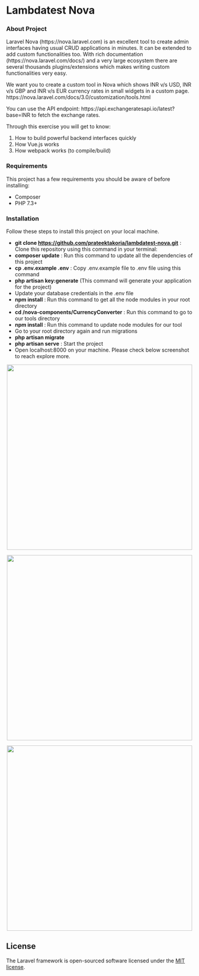<h1>Lambdatest Nova</h1>
<h3> About Project </h3>

<p>Laravel Nova (https://nova.laravel.com) is an excellent tool to create admin interfaces having usual CRUD applications in minutes. It can be extended to add custom functionalities too. With rich documentation (https://nova.laravel.com/docs/) and a very large ecosystem there are several thousands plugins/extensions which makes writing custom functionalities very easy.</p>

<p>We want you to create a custom tool in Nova which shows INR v/s USD, INR v/s GBP and INR v/s EUR currency rates in small widgets in a custom page. https://nova.laravel.com/docs/3.0/customization/tools.html </p>

<p>You can use the API endpoint: https://api.exchangeratesapi.io/latest?base=INR to fetch the exchange rates.

Through this exercise you will get to know:
1. How to build powerful backend interfaces quickly
2. How Vue.js works
3. How webpack works (to compile/build)</p>

<h3> Requirements </h3>
<p>This project has a few requirements you should be aware of before installing:

- Composer
- PHP 7.3+ </p>

<h3> Installation </h3>
<p>Follow these steps to install this project on your local machine.

- <b>git clone https://github.com/prateektakoria/lambdatest-nova.git</b> : Clone this repository using this command in your terminal: 
- <b>composer update</b> : Run this command to update all the dependencies of this project
- <b>cp .env.example .env</b> : Copy .env.example file to .env file using this command
- <b>php artisan key:generate</b> (This command will generate your application for the project)
- Update your database credentials in the .env file
- <b>npm install</b> : Run this command to get all the node modules in your root directory
- <b>cd /nova-components/CurrencyConverter</b> : Run this command to go to our tools directory
- <b>npm install</b> : Run this command to update node modules for our tool
- Go to your root directory again and run migrations
- <b>php artisan migrate</b>
- <b>php artisan serve</b> : Start the project
- Open localhost:8000 on your machine. Please check below screenshot to reach explore more.
</p>

<p align="center"><img src="/images/screenshot-1.jpg" width="500"></p>
<p align="center"><img src="/images/screenshot-2.jpg" width="500"></p>
<p align="center"><img src="/images/screenshot-3.jpg" width="500"></p>

## License

The Laravel framework is open-sourced software licensed under the [MIT license](https://opensource.org/licenses/MIT).
